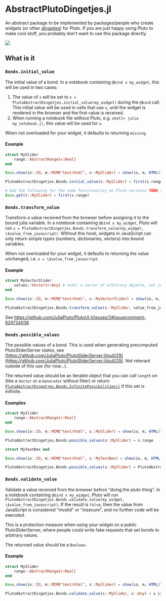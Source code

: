 # AbstractPlutoDingetjes.jl

An abstract package to be implemented by packages/people who create widgets (or other [*dingetjes*](https://en.wiktionary.org/wiki/dingetjes#Dutch)) for Pluto. If you are just happy using Pluto to make cool stuff, you probably don't want to use this package directly.


![](https://media.giphy.com/media/l3vRfDn9ca5PVkHv2/giphy.gif)

## What is it

### `Bonds.initial_value`
The initial value of a bond. In a notebook containing `@bind x my_widget`, this will be used in two cases:
1. The value of `x` will be set to `x = PlutoAbstractDingetjes.initial_value(my_widget)` during the `@bind` call. This initial value will be used in cells that use `x`, until the widget is rendered in the browser and the first value is received.
2. When running a notebook file without Pluto, e.g. `shell> julia my_notebook.jl`, this value will be used for `x`.

When not overloaded for your widget, it defaults to returning `missing`.

#### Example
```julia
struct MySlider
    range::AbstractRange{<:Real}
end

Base.show(io::IO, m::MIME"text/html", s::MySlider) = show(io, m, HTML("<input type=range min=\$(first(s.values)) step=\$(step(s.values)) max=\$(last(s.values))>"))

PlutoAbstractDingetjes.Bonds.initial_value(s::MySlider) = first(s.range)

# Add the following for the same functionality on Pluto versions TODO and below. Will be ignored in newer Pluto versions. See the compat info below.
Base.get(s::MySlider) = first(s.range)

```

### `Bonds.transform_value`
Transform a value received from the browser before assigning it to the bound julia variable. In a notebook containing `@bind x my_widget`, Pluto will run `x = PlutoAbstractDingetjes.Bonds.transform_value(my_widget, \$value_from_javascript)`. Without this hook, widgets in JavaScript can only return simple types (numbers, dictionaries, vectors) into bound variables.

When not overloaded for your widget, it defaults to returning the value unchanged, i.e. `x = \$value_from_javascript`.

#### Example
```julia
struct MyVectorSlider
    values::Vector{<:Any} # note! a vector of arbitrary objects, not just numbers
end

Base.show(io::IO, m::MIME"text/html", s::MyVectorSlider) = show(io, m, HTML("<input type=range min=1 max=\$(length(s.values))>"))

PlutoAbstractDingetjes.Bonds.transform_value(s::MySlider, value_from_javascript::Int) = s.values[value_from_javascript]
```

See https://github.com/JuliaPluto/PlutoUI.jl/issues/3#issuecomment-629724036

### `Bonds.possible_values`
The possible values of a bond. This is used when generating precomputed PlutoSliderServer states, see [https://github.com/JuliaPluto/PlutoSliderServer.jl/pull/29](https://github.com/JuliaPluto/PlutoSliderServer.jl/pull/29). Not relevant outside of this use (for now...).

The returned value should be an iterable object that you can call `length` on (like a `Vector` or a `Generator` without filter) or return [`PlutoAbstractDingetjes.Bonds.InfinitePossibilities()`](@ref) if this set is inifinite.

#### Examples
```julia
struct MySlider
    range::AbstractRange{<:Real}
end

Base.show(io::IO, m::MIME"text/html", s::MySlider) = show(io, m, HTML("<input type=range min=\$(first(s.values)) step=\$(step(s.values)) max=\$(last(s.values))>"))

PlutoAbstractDingetjes.Bonds.possible_values(s::MySlider) = s.range
```

```julia
struct MyTextBox end

Base.show(io::IO, m::MIME"text/html", s::MyTextBox) = show(io, m, HTML("<input type=text>"))

PlutoAbstractDingetjes.Bonds.possible_values(s::MySlider) = PlutoAbstractDingetjes.Bonds.InfinitePossibilities()
```


### `Bonds.validate_value`
Validate a value received from the browser before "doing the pluto thing". In a notebook containing `@bind x my_widget`, Pluto will run `PlutoAbstractDingetjes.Bonds.validate_value(my_widget, \$value_from_javascript)`. If the result is `false`, then the value from JavaScript is considered "invalid" or "insecure", and no further code will be executed.

This is a protection measure when using your widget on a public PlutoSliderServer, where people could write fake requests that set bonds to arbitrary values.

The returned value should be a `Boolean`.

#### Example
```julia
struct MySlider
    range::AbstractRange{<:Real}
end

Base.show(io::IO, m::MIME"text/html", s::MySlider) = show(io, m, HTML("<input type=range min=\$(first(s.values)) step=\$(step(s.values)) max=\$(last(s.values))>"))

PlutoAbstractDingetjes.Bonds.validate_value(s::MySlider, x::Any) = x isa Real && first(s.range) <= x <= last(s.range)
```

